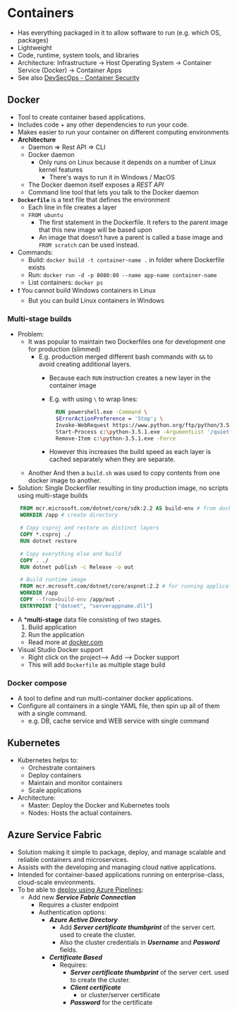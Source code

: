 # Containers

- Has everything packaged in it to allow software to run (e.g. which OS, packages)
- Lightweight
- Code, runtime, system tools, and libraries
- Architecture: Infrastructure -> Host Operating System -> Container Service (Docker) -> Container Apps
- See also [DevSecOps - Container Security](./8.%20DevSecOps.md#container-security)

## Docker

- Tool to create container based applications.
- Includes code + any other dependencies to run your code.
- Makes easier to run your container on different computing environments
- **Architecture**
  - Daemon => Rest API => CLI
  - Docker daemon
    - Only runs on Linux because it depends on a number of Linux kernel features
      - There's ways to run it in Windows / MacOS
  - The Docker daemon itself exposes a *REST API*
  - Command line tool that lets you talk to the Docker daemon
- **`Dockerfile`** is a text file that defines the environment
  - Each line in file creates a layer
  - `FROM ubuntu`
    - The first statement in the Dockerfile. It refers to the parent image that this new image will be based upon
    - An image that doesn’t have a parent is called a base image and `FROM scratch` can be used instead.
- Commands:
  - Build: `docker build -t container-name .` in folder where Dockerfile exists
  - Run: `docker run -d -p 8080:80 --name app-name container-name`
  - List containers: `docker ps`
- ❗ You cannot build Windows containers in Linux
  - But you can build Linux containers in Windows

### Multi-stage builds

- Problem:
  - It was popular to maintain two Dockerfiles one for development one for production (slimmed)
    - E.g. production merged different bash commands with `&&` to avoid creating additional layers.
      - Because each `RUN` instruction creates a new layer in the container image
      - E.g. with using `\` to wrap lines:

        ```dockerfile
          RUN powershell.exe -Command \
          $ErrorActionPreference = 'Stop'; \
          Invoke-WebRequest https://www.python.org/ftp/python/3.5.1/python-3.5.1.exe -OutFile c:\python-3.5.1.exe ; \
          Start-Process c:\python-3.5.1.exe -ArgumentList '/quiet InstallAllUsers=1 PrependPath=1' -Wait ; \
          Remove-Item c:\python-3.5.1.exe -Force
        ```

      - However this increases the build speed as each layer is cached separately when they are separate.
  - Another And then a `build.sh` was used to copy contents from one docker image to another.
- Solution: Single Dockerfiler resulting in tiny production image, no scripts using multi-stage builds

```dockerfile
    FROM mcr.microsoft.com/dotnet/core/sdk:2.2 AS build-env # from docker hub, good to name with AS for flexible re-ordering
    WORKDIR /app # create directory

    # Copy csproj and restore as distinct layers
    COPY *.csproj ./
    RUN dotnet restore

    # Copy everything else and build
    COPY . ./
    RUN dotnet publish -c Release -o out

    # Build runtime image
    FROM mcr.mcrosoft.com/dotnet/core/aspnet:2.2 # for running application
    WORKDIR /app
    COPY --from=build-env /app/out .
    ENTRYPOINT ["dotnet", "serverappname.dll"]
```

- A ***multi-stage** data file consisting of two stages.
    1. Build application
    2. Run the application
  - Read more at [docker.com](https://docs.docker.com/develop/develop-images/multistage-build/)
- Visual Studio Docker support
  - Right click on the project—> Add —-> Docker support
  - This will add `Dockerfile` as multiple stage build

### Docker compose

- A tool to define and run multi-container docker applications.
- Configure all containers in a single YAML file, then spin up all of them with a single command.
  - e.g. DB, cache service and WEB service with single command

## Kubernetes

- Kubernetes helps to:
  - Orchestrate containers
  - Deploy containers
  - Maintain and monitor containers
  - Scale applications
- Architecture:
  - Master: Deploy the Docker and Kubernetes tools
  - Nodes: Hosts the actual containers.

## Azure Service Fabric

- Solution making it simple to package, deploy, and manage scalable and reliable containers and microservices.
- Assists with the developing and managing cloud native applications.
- Intended for container-based applications running on enterprise-class, cloud-scale environments.
- To be able to [deploy using Azure Pipelines](https://docs.microsoft.com/en-us/azure/service-fabric/service-fabric-tutorial-deploy-app-with-cicd-vsts):
  - Add new ***Service Fabric Connection***
    - Requires a cluster endpoint
    - Authentication options:
      - ***Azure Active Directory***
        - Add ***Server certificate thumbprint***  of the server cert. used to create the cluster.
        - Also the cluster credentials in ***Username*** and ***Pasword*** fields.
      - ***Certificate Based***
        - Requires:
          - ***Server certificate thumbprint*** of the server cert. used to create the cluster.
          - ***Client certificate***
            - or cluster/server certificate
          - ***Password*** for the certificate